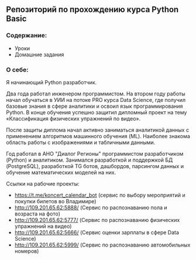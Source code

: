 ## Репозиторий по прохождению курса Python Basic

### Содержание:
- Уроки
- Домашние задания

### О себе:
Я начинающий Python разработчик. 

Два года работал инженером программистом.
На втором году работы начал обучаться в УИИ на потоке PRO курса Data Science, где получил базовые знания в сфере аналитики и освоил язык программирования Python.
В конце обучения успешно защитил дипломный проект на тему «Классификация физических упражнений по видео».

После защиты диплома начал активно заниматься аналитикой данных с применением алгоритмов машинного обучения (ML). Наиболее знакома область работы с изображениями и табличными данными.

Год работал в АНО "Диалог Регионы" программистом разработчиком (Python) и аналитиком.
Занимался разработкой и поддержкой БД (PostgreSQL), разработкой TG ботов, дашбордов, парсингом данных и обучение математических моделей на них.

Ссылки на рабочие проекты:
- https://t.me/koncert_calendar_bot (сервис по выбору мероприятий и покупки билетов во Владимире)
- http://109.201.65.62:5888/ (Сервис по распознаванию пола и возраста на фото)
- http://109.201.65.62:5777/ (Сервис по распознаванию физических упражнений на видео)
- http://109.201.65.62:5666/ (Сервис оценки зарплаты в сфере Data Science)
- http://109.201.65.62:5999/ (Сервис по распознаванию автомобильных номеров)